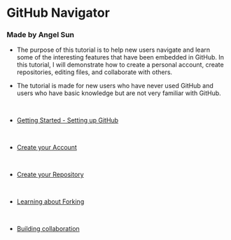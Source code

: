 # GitHub Navigator <br />

### Made by Angel Sun <br />


* The purpose of this tutorial is to help new users navigate and learn some of the interesting features that have been embedded in GitHub. In this tutorial, I will demonstrate how to create a personal account, create repositories, editing files, and collaborate with others. <br />


* The tutorial is made for new users who have never used GitHub and users who have basic knowledge but are not very familiar with GitHub.
<br />


* [Getting Started - Setting up GitHub](https://github.com/AngelS28/Markdown_Github/blob/main/GitHub's%20Tools%20and%20Features.md)
<br />

* [Create your Account](https://github.com/AngelS28/Markdown_Github/blob/main/yourAccount.md)
<br />

* [Create your Repository](https://github.com/AngelS28/Markdown_Github/blob/main/createRepository.md)
<br />

* [Learning about Forking](https://github.com/AngelS28/Markdown_Github/blob/main/forkRepo.md)
<br />

* [Building collaboration](https://github.com/AngelS28/Markdown_Github/blob/main/collabrateWithOthers.md) 

